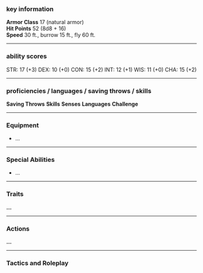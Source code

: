 ### key information

**Armor Class** 17 (natural armor)  
**Hit Points** 52 (8d8 + 16)  
**Speed** 30 ft., burrow 15 ft., fly 60 ft.

---
### ability scores

STR: 17 (+3) 
DEX: 10 (+0)
CON: 15 (+2)
INT: 12 (+1)
WIS: 11 (+0)
CHA: 15 (+2)

---
### proficiencies / languages / saving throws / skills

**Saving Throws**
**Skills** 
**Senses**
**Languages** 
**Challenge**

---
### Equipment

- ...

---
### Special Abilities

- ...

---
### Traits

**...**

---
### Actions

**...**

---
### Tactics and Roleplay